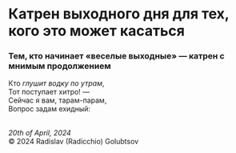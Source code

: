 <style>p{text-align:left}</style>
# Катрен выходного дня для тех, кого это может касаться

### Тем, кто начинает &laquo;веселые выходные&raquo; &mdash; катрен с мнимым продолжением

Кто *глушит водку по утрам*,<br />
Тот поступает хитро! &mdash;<br />
Сейчас я вам, тарам-парам,<br />
Вопрос задам ехидный:

<br />*20th of April, 2024*<br />
&copy; 2024 Radislav (Radicchio) Golubtsov

